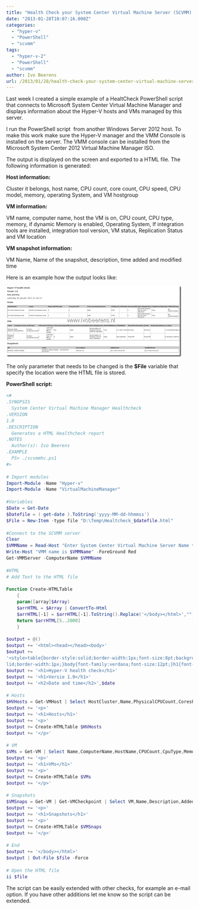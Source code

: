 ```yaml
---
title: "Health Check your System Center Virtual Machine Server (SCVMM) 2012 environent with PowerShell"
date: "2013-01-28T10:07:16.000Z"
categories: 
  - "hyper-v"
  - "PowerShell"
  - "scvmm"
tags: 
  - "hyper-v-2"
  - "PowerShell"
  - "scvmm"
author: Ivo Beerens
url: /2013/01/28/health-check-your-system-center-virtual-machine-server-scvmm-2012-environent-with-powershell/
---
```


Last week I created a simple example of a HealtCheck PowerShell script that connects to Microsoft System Center Virtual Machine Manager and displays information about the Hyper-V hosts and VMs managed by this server.

I run the PowerShell script  from another Windows Server 2012 host. To make this work make sure the Hyper-V manager and the VMM Console is installed on the server. The VMM console can be installed from the Microsoft System Center 2012 Virtual Machine Manager ISO.

The output is displayed on the screen and exported to a HTML file. The following information is generated:

**Host information:**

Cluster it belongs, host name, CPU count, core count, CPU speed, CPU model, memory, operating System, and VM hostgroup

**VM information:**

VM name, computer name, host the VM is on, CPU count, CPU type, memory, if dynamic Memory is enabled, Operating System, If integration tools are installed, integration tool version, VM status, Replication Status and VM location

**VM snapshot information:**

VM Name, Name of the snapshot, description, time added and modified time

Here is an example how the output looks like:

[![image](images/image_thumb8.png "image")](images/image8.png)

The only parameter that needs to be changed is the **$File** variable that specify the location were the HTML file is stored.

**PowerShell script:**

```powershell
<#
.SYNOPSIS
  System Center Virtual Machine Manager Healthcheck 
.VERSION
1.0
.DESCRIPTION
  Generates a HTML Healthcheck report 
.NOTES
  Author(s): Ivo Beerens 
.EXAMPLE
  PS> ./scvmmhc.ps1
#>

# Import modules
Import-Module -Name "Hyper-v"
Import-Module -Name "VirtualMachineManager"

#Variables
$Date = Get-Date
$Datefile = ( get-date ).ToString('yyyy-MM-dd-hhmmss')
$File = New-Item -type file "D:\Temp\Healtcheck_$datefile.html"

#Connect to the SCVMM server
Clear
$VMMName = Read-Host "Enter System Center Virtual Machine Server Name to check"
Write-Host "VMM name is $VMMName" -ForeGround Red 
Get-VMMServer -ComputerName $VMMName

#HTML
# Add Text to the HTML file 

Function Create-HTMLTable
    {
    param([array]$Array)
    $arrHTML = $Array | ConvertTo-Html
    $arrHTML[-1] = $arrHTML[-1].ToString().Replace('</body></html>',"")
    Return $arrHTML[5..2000]
    }

$output = @()
$output += '<html><head></head><body>'
$output += 
'<style>table{border-style:solid;border-width:1px;font-size:8pt;background-color:#ccc;width:100%;}th{text-align:left;}td{background-color:#fff;width:20%;border-style:so
lid;border-width:1px;}body{font-family:verdana;font-size:12pt;}h1{font-size:12pt;}h2{font-size:10pt;}</style>'
$output += '<h1>Hyper-V health check</h1>'
$output += '<h1>Versie 1.0</h1>'
$output += '<h2>Date and time</h2>',$date

# Hosts
$HVHosts = Get-VMHost | Select HostCluster,Name,PhysicalCPUCount,CoresPerCPU,ProcessorManufacturer,CPUSpeed,CPUModel,@{N="Memory(GB)";E={[math]::Round((($_.TotalMemory)/1GB),3)}},OperatingSystem,EnableLiveMigration,VMHostGroup
$output += '<p>'
$output += '<h1>Hosts</h1>'
$output += '<p>'
$output += Create-HTMLTable $HVHosts
$output += '</p>' 

# VM
$VMs = Get-VM | Select Name,ComputerName,HostName,CPUCount,CpuType,MemoryAssignedMB,DynamicMemoryEnabled,OperatingSystem,HasVMAdditions,VMAddition,VirtualMachineState,Status,ReplicationStatus,Location
$output += '<p>'
$output += '<h1>VMs</h1>'
$output += '<p>'
$output += Create-HTMLTable $VMs
$output += '</p>'

# Snapshots
$VMSnaps = Get-VM | Get-VMCheckpoint | Select VM,Name,Description,AddedTime,ModifiedTime 
$output += '<p>'
$output += '<h1>Snapshots</h1>'
$output += '<p>'
$output += Create-HTMLTable $VMSnaps
$output += '</p>'

# End
$output += '</body></html>'    
$output | Out-File $file -Force

# Open the HTML file
ii $file
```

The script can be easily extended with other checks, for example an e-mail option. If you have other additions let me know so the script can be extended.